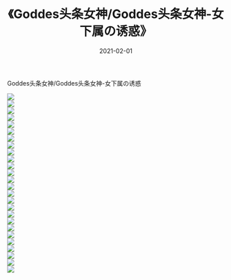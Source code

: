 ﻿---
layout: post
title:  《Goddes头条女神/Goddes头条女神-女下属の诱惑》
date:   2021-02-01
img: http://pic.660000.xyz/1:/网络美图/2021/Goddes头条女神/Goddes头条女神-女下属の诱惑/000.jpg
categories: [美女, 清纯, 唯美]
---

Goddes头条女神/Goddes头条女神-女下属の诱惑

 ![](http://pic.660000.xyz/1:/网络美图/2021/Goddes头条女神/Goddes头条女神-女下属の诱惑/001.jpg) <br>![](http://pic.660000.xyz/1:/网络美图/2021/Goddes头条女神/Goddes头条女神-女下属の诱惑/002.jpg) <br>![](http://pic.660000.xyz/1:/网络美图/2021/Goddes头条女神/Goddes头条女神-女下属の诱惑/003.jpg) <br>![](http://pic.660000.xyz/1:/网络美图/2021/Goddes头条女神/Goddes头条女神-女下属の诱惑/004.jpg) <br>![](http://pic.660000.xyz/1:/网络美图/2021/Goddes头条女神/Goddes头条女神-女下属の诱惑/005.jpg) <br>![](http://pic.660000.xyz/1:/网络美图/2021/Goddes头条女神/Goddes头条女神-女下属の诱惑/006.jpg) <br>![](http://pic.660000.xyz/1:/网络美图/2021/Goddes头条女神/Goddes头条女神-女下属の诱惑/007.jpg) <br>![](http://pic.660000.xyz/1:/网络美图/2021/Goddes头条女神/Goddes头条女神-女下属の诱惑/008.jpg) <br>![](http://pic.660000.xyz/1:/网络美图/2021/Goddes头条女神/Goddes头条女神-女下属の诱惑/009.jpg) <br>![](http://pic.660000.xyz/1:/网络美图/2021/Goddes头条女神/Goddes头条女神-女下属の诱惑/010.jpg) <br>![](http://pic.660000.xyz/1:/网络美图/2021/Goddes头条女神/Goddes头条女神-女下属の诱惑/011.jpg) <br>![](http://pic.660000.xyz/1:/网络美图/2021/Goddes头条女神/Goddes头条女神-女下属の诱惑/012.jpg) <br>![](http://pic.660000.xyz/1:/网络美图/2021/Goddes头条女神/Goddes头条女神-女下属の诱惑/013.jpg) <br>![](http://pic.660000.xyz/1:/网络美图/2021/Goddes头条女神/Goddes头条女神-女下属の诱惑/014.jpg) <br>![](http://pic.660000.xyz/1:/网络美图/2021/Goddes头条女神/Goddes头条女神-女下属の诱惑/015.jpg) <br>![](http://pic.660000.xyz/1:/网络美图/2021/Goddes头条女神/Goddes头条女神-女下属の诱惑/016.jpg) <br>![](http://pic.660000.xyz/1:/网络美图/2021/Goddes头条女神/Goddes头条女神-女下属の诱惑/017.jpg) <br>![](http://pic.660000.xyz/1:/网络美图/2021/Goddes头条女神/Goddes头条女神-女下属の诱惑/018.jpg) <br>![](http://pic.660000.xyz/1:/网络美图/2021/Goddes头条女神/Goddes头条女神-女下属の诱惑/019.jpg) <br>![](http://pic.660000.xyz/1:/网络美图/2021/Goddes头条女神/Goddes头条女神-女下属の诱惑/020.jpg) <br>![](http://pic.660000.xyz/1:/网络美图/2021/Goddes头条女神/Goddes头条女神-女下属の诱惑/021.jpg) <br>![](http://pic.660000.xyz/1:/网络美图/2021/Goddes头条女神/Goddes头条女神-女下属の诱惑/022.jpg) <br>![](http://pic.660000.xyz/1:/网络美图/2021/Goddes头条女神/Goddes头条女神-女下属の诱惑/023.jpg) <br>![](http://pic.660000.xyz/1:/网络美图/2021/Goddes头条女神/Goddes头条女神-女下属の诱惑/024.jpg) <br>![](http://pic.660000.xyz/1:/网络美图/2021/Goddes头条女神/Goddes头条女神-女下属の诱惑/025.jpg) <br>![](http://pic.660000.xyz/1:/网络美图/2021/Goddes头条女神/Goddes头条女神-女下属の诱惑/026.jpg) <br>